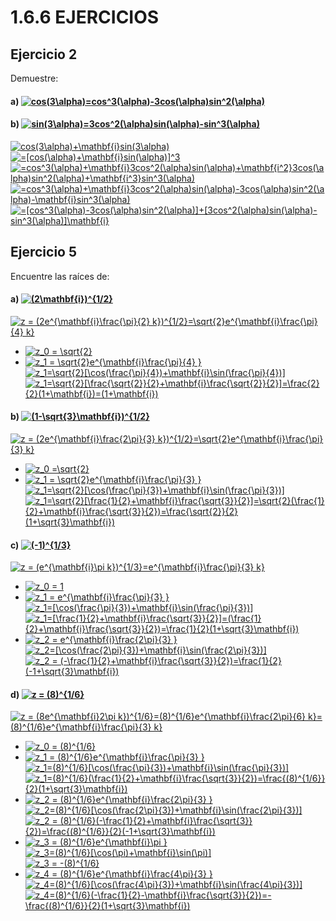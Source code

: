 # 1.6.6 EJERCICIOS

## Ejercicio 2

Demuestre:  
#### **a)** <a href="https://www.codecogs.com/eqnedit.php?latex=cos(3\alpha)=cos^3(\alpha)-3cos(\alpha)sin^2(\alpha)" target="_blank"><img src="https://latex.codecogs.com/png.latex?cos(3\alpha)=cos^3(\alpha)-3cos(\alpha)sin^2(\alpha)" title="cos(3\alpha)=cos^3(\alpha)-3cos(\alpha)sin^2(\alpha)" /></a>
#### **b)** <a href="https://www.codecogs.com/eqnedit.php?latex=sin(3\alpha)=3cos^2(\alpha)sin(\alpha)-sin^3(\alpha)" target="_blank"><img src="https://latex.codecogs.com/png.latex?sin(3\alpha)=3cos^2(\alpha)sin(\alpha)-sin^3(\alpha)" title="sin(3\alpha)=3cos^2(\alpha)sin(\alpha)-sin^3(\alpha)" /></a>  

<a href="https://www.codecogs.com/eqnedit.php?latex=cos(3\alpha)&plus;\mathbf{i}sin(3\alpha)" target="_blank"><img src="https://latex.codecogs.com/gif.latex?cos(3\alpha)&plus;\mathbf{i}sin(3\alpha)" title="cos(3\alpha)+\mathbf{i}sin(3\alpha)" /></a>  
<a href="https://www.codecogs.com/eqnedit.php?latex==[cos(\alpha)&plus;\mathbf{i}sin(\alpha)]^3" target="_blank"><img src="https://latex.codecogs.com/gif.latex?=[cos(\alpha)&plus;\mathbf{i}sin(\alpha)]^3" title="=[cos(\alpha)+\mathbf{i}sin(\alpha)]^3" /></a>  
<a href="https://www.codecogs.com/eqnedit.php?latex==cos^3(\alpha)&plus;\mathbf{i}3cos^2(\alpha)sin(\alpha)&plus;\mathbf{i^2}3cos(\alpha)sin^2(\alpha)+\mathbf{i^3}sin^3(\alpha)" target="_blank"><img src="https://latex.codecogs.com/gif.latex?=cos^3(\alpha)&plus;\mathbf{i}3cos^2(\alpha)sin(\alpha)&plus;\mathbf{i^2}3cos(\alpha)sin^2(\alpha)+\mathbf{i^3}sin^3(\alpha)" title="=cos^3(\alpha)+\mathbf{i}3cos^2(\alpha)sin(\alpha)+\mathbf{i^2}3cos(\alpha)sin^2(\alpha)+\mathbf{i^3}sin^3(\alpha)" /></a>  
<a href="https://www.codecogs.com/eqnedit.php?latex==cos^3(\alpha)&plus;\mathbf{i}3cos^2(\alpha)sin(\alpha)-3cos(\alpha)sin^2(\alpha)-\mathbf{i}sin^3(\alpha)" target="_blank"><img src="https://latex.codecogs.com/gif.latex?=cos^3(\alpha)&plus;\mathbf{i}3cos^2(\alpha)sin(\alpha)-3cos(\alpha)sin^2(\alpha)-\mathbf{i}sin^3(\alpha)" title="=cos^3(\alpha)+\mathbf{i}3cos^2(\alpha)sin(\alpha)-3cos(\alpha)sin^2(\alpha)-\mathbf{i}sin^3(\alpha)" /></a>  
<a href="https://www.codecogs.com/eqnedit.php?latex==[cos^3(\alpha)-3cos(\alpha)sin^2(\alpha)]&plus;[3cos^2(\alpha)sin(\alpha)-sin^3(\alpha)]\mathbf{i}" target="_blank"><img src="https://latex.codecogs.com/gif.latex?=[cos^3(\alpha)-3cos(\alpha)sin^2(\alpha)]&plus;[3cos^2(\alpha)sin(\alpha)-sin^3(\alpha)]\mathbf{i}" title="=[cos^3(\alpha)-3cos(\alpha)sin^2(\alpha)]+[3cos^2(\alpha)sin(\alpha)-sin^3(\alpha)]\mathbf{i}" /></a> 

## Ejercicio 5

Encuentre las raíces de:
#### **a)** <a href="https://www.codecogs.com/eqnedit.php?latex=(2\mathbf{i})^{1/2}" target="_blank"><img src="https://latex.codecogs.com/gif.latex?(2\mathbf{i})^{1/2}" title="(2\mathbf{i})^{1/2}" /></a>  

<a href="https://www.codecogs.com/eqnedit.php?latex=z&space;=&space;(2e^{\mathbf{i}\frac{\pi}{2}&space;k})^{1/2}=\sqrt{2}e^{\mathbf{i}\frac{\pi}{4}&space;k}" target="_blank"><img src="https://latex.codecogs.com/gif.latex?z&space;=&space;(2e^{\mathbf{i}\frac{\pi}{2}&space;k})^{1/2}=\sqrt{2}e^{\mathbf{i}\frac{\pi}{4}&space;k}" title="z = (2e^{\mathbf{i}\frac{\pi}{2} k})^{1/2}=\sqrt{2}e^{\mathbf{i}\frac{\pi}{4} k}" /></a>  
- <a href="https://www.codecogs.com/eqnedit.php?latex=z_0&space;=&space;\sqrt{2}" target="_blank"><img src="https://latex.codecogs.com/gif.latex?z_0&space;=&space;\sqrt{2}" title="z_0 = \sqrt{2}" /></a>
- <a href="https://www.codecogs.com/eqnedit.php?latex=z_1&space;=&space;\sqrt{2}e^{\mathbf{i}\frac{\pi}{4}&space;}" target="_blank"><img src="https://latex.codecogs.com/gif.latex?z_1&space;=&space;\sqrt{2}e^{\mathbf{i}\frac{\pi}{4}&space;}" title="z_1 = \sqrt{2}e^{\mathbf{i}\frac{\pi}{4} }" /></a>  
<a href="https://www.codecogs.com/eqnedit.php?latex=z_1=\sqrt{2}[\cos(\frac{\pi}{4})&plus;\mathbf{i}\sin(\frac{\pi}{4})]" target="_blank"><img src="https://latex.codecogs.com/gif.latex?z_1=\sqrt{2}[\cos(\frac{\pi}{4})&plus;\mathbf{i}\sin(\frac{\pi}{4})]" title="z_1=\sqrt{2}[\cos(\frac{\pi}{4})+\mathbf{i}\sin(\frac{\pi}{4})]" /></a>  
<a href="https://www.codecogs.com/eqnedit.php?latex=z_1=\sqrt{2}[\frac{\sqrt{2}}{2}&plus;\mathbf{i}\frac{\sqrt{2}}{2}]=\frac{2}{2}(1&plus;\mathbf{i})=(1&plus;\mathbf{i})" target="_blank"><img src="https://latex.codecogs.com/gif.latex?z_1=\sqrt{2}[\frac{\sqrt{2}}{2}&plus;\mathbf{i}\frac{\sqrt{2}}{2}]=\frac{2}{2}(1&plus;\mathbf{i})=(1&plus;\mathbf{i})" title="z_1=\sqrt{2}[\frac{\sqrt{2}}{2}+\mathbf{i}\frac{\sqrt{2}}{2}]=\frac{2}{2}(1+\mathbf{i})=(1+\mathbf{i})" /></a>   

#### **b)** <a href="https://www.codecogs.com/eqnedit.php?latex=(1-\sqrt{3}\mathbf{i})^{1/2}" target="_blank"><img src="https://latex.codecogs.com/gif.latex?(1-\sqrt{3}\mathbf{i})^{1/2}" title=" (1-\sqrt{3}\mathbf{i})^{1/2}" /></a>  

<a href="https://www.codecogs.com/eqnedit.php?latex=z&space;=&space;(2e^{\mathbf{i}\frac{2\pi}{3}&space;k})^{1/2}=\sqrt{2}e^{\mathbf{i}\frac{\pi}{3}&space;k}" target="_blank"><img src="https://latex.codecogs.com/gif.latex?z&space;=&space;(2e^{\mathbf{i}\frac{2\pi}{3}&space;k})^{1/2}=\sqrt{2}e^{\mathbf{i}\frac{\pi}{3}&space;k}" title="z = (2e^{\mathbf{i}\frac{2\pi}{3} k})^{1/2}=\sqrt{2}e^{\mathbf{i}\frac{\pi}{3} k}" /></a>  
- <a href="https://www.codecogs.com/eqnedit.php?latex=z_0&space;=\sqrt{2}" target="_blank"><img src="https://latex.codecogs.com/gif.latex?z_0&space;=\sqrt{2}" title="z_0 =\sqrt{2}" /></a>  
- <a href="https://www.codecogs.com/eqnedit.php?latex=z_1&space;=&space;\sqrt{2}e^{\mathbf{i}\frac{\pi}{3}&space;}" target="_blank"><img src="https://latex.codecogs.com/gif.latex?z_1&space;=&space;\sqrt{2}e^{\mathbf{i}\frac{\pi}{3}&space;}" title="z_1 = \sqrt{2}e^{\mathbf{i}\frac{\pi}{3} }" /></a>   
<a href="https://www.codecogs.com/eqnedit.php?latex=z_1=\sqrt{2}[\cos(\frac{\pi}{3})&plus;\mathbf{i}\sin(\frac{\pi}{3})]" target="_blank"><img src="https://latex.codecogs.com/gif.latex?z_1=\sqrt{2}[\cos(\frac{\pi}{3})&plus;\mathbf{i}\sin(\frac{\pi}{3})]" title="z_1=\sqrt{2}[\cos(\frac{\pi}{3})+\mathbf{i}\sin(\frac{\pi}{3})]" /></a>  
<a href="https://www.codecogs.com/eqnedit.php?latex=z_1=\sqrt{2}[\frac{1}{2}&plus;\mathbf{i}\frac{\sqrt{3}}{2}]=\sqrt{2}(\frac{1}{2}&plus;\mathbf{i}\frac{\sqrt{3}}{2})=\frac{\sqrt{2}}{2}(1&plus;\sqrt{3}\mathbf{i})" target="_blank"><img src="https://latex.codecogs.com/gif.latex?z_1=\sqrt{2}[\frac{1}{2}&plus;\mathbf{i}\frac{\sqrt{3}}{2}]=\sqrt{2}(\frac{1}{2}&plus;\mathbf{i}\frac{\sqrt{3}}{2})=\frac{\sqrt{2}}{2}(1&plus;\sqrt{3}\mathbf{i})" title="z_1=\sqrt{2}[\frac{1}{2}+\mathbf{i}\frac{\sqrt{3}}{2}]=\sqrt{2}(\frac{1}{2}+\mathbf{i}\frac{\sqrt{3}}{2})=\frac{\sqrt{2}}{2}(1+\sqrt{3}\mathbf{i})" /></a>  

#### **c)** <a href="https://www.codecogs.com/eqnedit.php?latex=(-1)^{1/3}" target="_blank"><img src="https://latex.codecogs.com/gif.latex?(-1)^{1/3}" title="(-1)^{1/3}" /></a>  

<a href="https://www.codecogs.com/eqnedit.php?latex=z&space;=&space;(e^{\mathbf{i}\pi&space;k})^{1/3}=e^{\mathbf{i}\frac{\pi}{3}&space;k}" target="_blank"><img src="https://latex.codecogs.com/gif.latex?z&space;=&space;(e^{\mathbf{i}\pi&space;k})^{1/3}=e^{\mathbf{i}\frac{\pi}{3}&space;k}" title="z = (e^{\mathbf{i}\pi k})^{1/3}=e^{\mathbf{i}\frac{\pi}{3} k}" /></a>  
- <a href="https://www.codecogs.com/eqnedit.php?latex=z_0&space;=&space;1" target="_blank"><img src="https://latex.codecogs.com/gif.latex?z_0&space;=&space;1" title="z_0 = 1" /></a>  
- <a href="https://www.codecogs.com/eqnedit.php?latex=z_1&space;=&space;e^{\mathbf{i}\frac{\pi}{3}&space;}" target="_blank"><img src="https://latex.codecogs.com/gif.latex?z_1&space;=&space;e^{\mathbf{i}\frac{\pi}{3}&space;}" title="z_1 = e^{\mathbf{i}\frac{\pi}{3} }" /></a>  
<a href="https://www.codecogs.com/eqnedit.php?latex=z_1=[\cos(\frac{\pi}{3})&plus;\mathbf{i}\sin(\frac{\pi}{3})]" target="_blank"><img src="https://latex.codecogs.com/gif.latex?z_1=[\cos(\frac{\pi}{3})&plus;\mathbf{i}\sin(\frac{\pi}{3})]" title="z_1=[\cos(\frac{\pi}{3})+\mathbf{i}\sin(\frac{\pi}{3})]" /></a>  
<a href="https://www.codecogs.com/eqnedit.php?latex=z_1=[\frac{1}{2}&plus;\mathbf{i}\frac{\sqrt{3}}{2}]=(\frac{1}{2}&plus;\mathbf{i}\frac{\sqrt{3}}{2})=\frac{1}{2}(1&plus;\sqrt{3}\mathbf{i})" target="_blank"><img src="https://latex.codecogs.com/gif.latex?z_1=[\frac{1}{2}&plus;\mathbf{i}\frac{\sqrt{3}}{2}]=(\frac{1}{2}&plus;\mathbf{i}\frac{\sqrt{3}}{2})=\frac{1}{2}(1&plus;\sqrt{3}\mathbf{i})" title="z_1=[\frac{1}{2}+\mathbf{i}\frac{\sqrt{3}}{2}]=(\frac{1}{2}+\mathbf{i}\frac{\sqrt{3}}{2})=\frac{1}{2}(1+\sqrt{3}\mathbf{i})" /></a>  
- <a href="https://www.codecogs.com/eqnedit.php?latex=z_2&space;=&space;e^{\mathbf{i}\frac{2\pi}{3}&space;}" target="_blank"><img src="https://latex.codecogs.com/gif.latex?z_2&space;=&space;e^{\mathbf{i}\frac{2\pi}{3}&space;}" title="z_2 = e^{\mathbf{i}\frac{2\pi}{3} }" /></a>  
<a href="https://www.codecogs.com/eqnedit.php?latex=z_2=[\cos(\frac{2\pi}{3})&plus;\mathbf{i}\sin(\frac{2\pi}{3})]" target="_blank"><img src="https://latex.codecogs.com/gif.latex?z_2=[\cos(\frac{2\pi}{3})&plus;\mathbf{i}\sin(\frac{2\pi}{3})]" title="z_2=[\cos(\frac{2\pi}{3})+\mathbf{i}\sin(\frac{2\pi}{3})]" /></a>  
<a href="https://www.codecogs.com/eqnedit.php?latex=z_2&space;=&space;(-\frac{1}{2}&plus;\mathbf{i}\frac{\sqrt{3}}{2})=\frac{1}{2}(-1&plus;\sqrt{3}\mathbf{i})" target="_blank"><img src="https://latex.codecogs.com/gif.latex?z_2&space;=&space;(-\frac{1}{2}&plus;\mathbf{i}\frac{\sqrt{3}}{2})=\frac{1}{2}(-1&plus;\sqrt{3}\mathbf{i})" title="z_2 = (-\frac{1}{2}+\mathbf{i}\frac{\sqrt{3}}{2})=\frac{1}{2}(-1+\sqrt{3}\mathbf{i})" /></a>  

#### **d)** <a href="https://www.codecogs.com/eqnedit.php?latex=z&space;=&space;(8)^{1/6}" target="_blank"><img src="https://latex.codecogs.com/gif.latex?z&space;=&space;(8)^{1/6}" title="z = (8)^{1/6}" /></a>  

<a href="https://www.codecogs.com/eqnedit.php?latex=z&space;=&space;(8e^{\mathbf{i}2\pi&space;k})^{1/6}=(8)^{1/6}e^{\mathbf{i}\frac{2\pi}{6}&space;k}=(8)^{1/6}e^{\mathbf{i}\frac{\pi}{3}&space;k}" target="_blank"><img src="https://latex.codecogs.com/gif.latex?z&space;=&space;(8e^{\mathbf{i}2\pi&space;k})^{1/6}=(8)^{1/6}e^{\mathbf{i}\frac{2\pi}{6}&space;k}=(8)^{1/6}e^{\mathbf{i}\frac{\pi}{3}&space;k}" title="z = (8e^{\mathbf{i}2\pi k})^{1/6}=(8)^{1/6}e^{\mathbf{i}\frac{2\pi}{6} k}=(8)^{1/6}e^{\mathbf{i}\frac{\pi}{3} k}" /></a>  
- <a href="https://www.codecogs.com/eqnedit.php?latex=z_0&space;=&space;(8)^{1/6}" target="_blank"><img src="https://latex.codecogs.com/gif.latex?z_0&space;=&space;(8)^{1/6}" title="z_0 = (8)^{1/6}" /></a>  
- <a href="https://www.codecogs.com/eqnedit.php?latex=z_1&space;=&space;(8)^{1/6}e^{\mathbf{i}\frac{\pi}{3}&space;}" target="_blank"><img src="https://latex.codecogs.com/gif.latex?z_1&space;=&space;(8)^{1/6}e^{\mathbf{i}\frac{\pi}{3}&space;}" title="z_1 = (8)^{1/6}e^{\mathbf{i}\frac{\pi}{3} }" /></a>  
<a href="https://www.codecogs.com/eqnedit.php?latex=z_1=(8)^{1/6}[\cos(\frac{\pi}{3})&plus;\mathbf{i}\sin(\frac{\pi}{3})]" target="_blank"><img src="https://latex.codecogs.com/gif.latex?z_1=(8)^{1/6}[\cos(\frac{\pi}{3})&plus;\mathbf{i}\sin(\frac{\pi}{3})]" title="z_1=(8)^{1/6}[\cos(\frac{\pi}{3})+\mathbf{i}\sin(\frac{\pi}{3})]" /></a>  
<a href="https://www.codecogs.com/eqnedit.php?latex=z_1=(8)^{1/6}(\frac{1}{2}&plus;\mathbf{i}\frac{\sqrt{3}}{2})=\frac{(8)^{1/6}}{2}(1&plus;\sqrt{3}\mathbf{i})" target="_blank"><img src="https://latex.codecogs.com/gif.latex?z_1=(8)^{1/6}(\frac{1}{2}&plus;\mathbf{i}\frac{\sqrt{3}}{2})=\frac{(8)^{1/6}}{2}(1&plus;\sqrt{3}\mathbf{i})" title="z_1=(8)^{1/6}(\frac{1}{2}+\mathbf{i}\frac{\sqrt{3}}{2})=\frac{(8)^{1/6}}{2}(1+\sqrt{3}\mathbf{i})" /></a>  
- <a href="https://www.codecogs.com/eqnedit.php?latex=z_2&space;=&space;(8)^{1/6}e^{\mathbf{i}\frac{2\pi}{3}&space;}" target="_blank"><img src="https://latex.codecogs.com/gif.latex?z_2&space;=&space;(8)^{1/6}e^{\mathbf{i}\frac{2\pi}{3}&space;}" title="z_2 = (8)^{1/6}e^{\mathbf{i}\frac{2\pi}{3} }" /></a>  
<a href="https://www.codecogs.com/eqnedit.php?latex=z_2=(8)^{1/6}[\cos(\frac{2\pi}{3})&plus;\mathbf{i}\sin(\frac{2\pi}{3})]" target="_blank"><img src="https://latex.codecogs.com/gif.latex?z_2=(8)^{1/6}[\cos(\frac{2\pi}{3})&plus;\mathbf{i}\sin(\frac{2\pi}{3})]" title="z_2=(8)^{1/6}[\cos(\frac{2\pi}{3})+\mathbf{i}\sin(\frac{2\pi}{3})]" /></a>  
<a href="https://www.codecogs.com/eqnedit.php?latex=z_2&space;=&space;(8)^{1/6}(-\frac{1}{2}&plus;\mathbf{i}\frac{\sqrt{3}}{2})=\frac{(8)^{1/6}}{2}(-1&plus;\sqrt{3}\mathbf{i})" target="_blank"><img src="https://latex.codecogs.com/gif.latex?z_2&space;=&space;(8)^{1/6}(-\frac{1}{2}&plus;\mathbf{i}\frac{\sqrt{3}}{2})=\frac{(8)^{1/6}}{2}(-1&plus;\sqrt{3}\mathbf{i})" title="z_2 = (8)^{1/6}(-\frac{1}{2}+\mathbf{i}\frac{\sqrt{3}}{2})=\frac{(8)^{1/6}}{2}(-1+\sqrt{3}\mathbf{i})" /></a>  
- <a href="https://www.codecogs.com/eqnedit.php?latex=z_3&space;=&space;(8)^{1/6}e^{\mathbf{i}\pi&space;}" target="_blank"><img src="https://latex.codecogs.com/gif.latex?z_3&space;=&space;(8)^{1/6}e^{\mathbf{i}\pi&space;}" title="z_3 = (8)^{1/6}e^{\mathbf{i}\pi }" /></a>  
<a href="https://www.codecogs.com/eqnedit.php?latex=z_3=(8)^{1/6}[\cos(\pi)&plus;\mathbf{i}\sin(\pi)]" target="_blank"><img src="https://latex.codecogs.com/gif.latex?z_3=(8)^{1/6}[\cos(\pi)&plus;\mathbf{i}\sin(\pi)]" title="z_3=(8)^{1/6}[\cos(\pi)+\mathbf{i}\sin(\pi)]" /></a>  
<a href="https://www.codecogs.com/eqnedit.php?latex=z_3&space;=&space;-(8)^{1/6}" target="_blank"><img src="https://latex.codecogs.com/gif.latex?z_3&space;=&space;-(8)^{1/6}" title="z_3 = -(8)^{1/6}" /></a>  
- <a href="https://www.codecogs.com/eqnedit.php?latex=z_4&space;=&space;(8)^{1/6}e^{\mathbf{i}\frac{4\pi}{3}&space;}" target="_blank"><img src="https://latex.codecogs.com/gif.latex?z_4&space;=&space;(8)^{1/6}e^{\mathbf{i}\frac{4\pi}{3}&space;}" title="z_4 = (8)^{1/6}e^{\mathbf{i}\frac{4\pi}{3} }" /></a>  
<a href="https://www.codecogs.com/eqnedit.php?latex=z_4=(8)^{1/6}[\cos(\frac{4\pi}{3})&plus;\mathbf{i}\sin(\frac{4\pi}{3})]" target="_blank"><img src="https://latex.codecogs.com/gif.latex?z_4=(8)^{1/6}[\cos(\frac{4\pi}{3})&plus;\mathbf{i}\sin(\frac{4\pi}{3})]" title="z_4=(8)^{1/6}[\cos(\frac{4\pi}{3})+\mathbf{i}\sin(\frac{4\pi}{3})]" /></a>  
<a href="https://www.codecogs.com/eqnedit.php?latex=z_4=(8)^{1/6}(-\frac{1}{2}-\mathbf{i}\frac{\sqrt{3}}{2})=-\frac{(8)^{1/6}}{2}(1&plus;\sqrt{3}\mathbf{i})" target="_blank"><img src="https://latex.codecogs.com/gif.latex?z_4=(8)^{1/6}(-\frac{1}{2}-\mathbf{i}\frac{\sqrt{3}}{2})=-\frac{(8)^{1/6}}{2}(1&plus;\sqrt{3}\mathbf{i})" title="z_4=(8)^{1/6}(-\frac{1}{2}-\mathbf{i}\frac{\sqrt{3}}{2})=-\frac{(8)^{1/6}}{2}(1+\sqrt{3}\mathbf{i})" /></a>  











